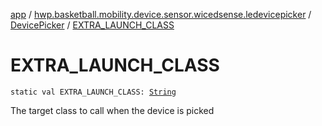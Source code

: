 [app](../../index.md) / [hwp.basketball.mobility.device.sensor.wicedsense.ledevicepicker](../index.md) / [DevicePicker](index.md) / [EXTRA_LAUNCH_CLASS](.)

# EXTRA_LAUNCH_CLASS

`static val EXTRA_LAUNCH_CLASS: `[`String`](https://kotlinlang.org/api/latest/jvm/stdlib/kotlin/-string/index.html)

The target class to call when the device is picked

